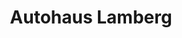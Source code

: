 ---
title: "Autohaus Lamberg"
url: /wolkersdorf-im-weinviertel/autohaus-lamberg/
shop: Autowerkstatt
---